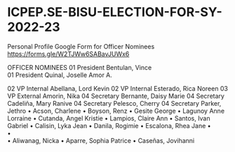 # ICPEP.SE-BISU-ELECTION-FOR-SY-2022-23

Personal Profile Google Form for Officer Nominees
https://forms.gle/W2TJWw6SABavJUWx6

OFFICER NOMINEES
01 President Bentulan, Vince<br/>
01 President Quinal, Joselle Amor A.<br/>


02 VP Internal Abellana, Lord Kevin
02 VP Internal Esterado, Rica Noreen
03 VP External Amorin, Nika 
04 Secretary Bernante, Daisy Marie
04 Secretary Cadeliña, Mary Ranive
04 Secretary Pelesco, Cherry
04 Secretary Parker, Jethro
•	Acson, Charlene
•	Boyson, Renz
•	Gesite George
•	Lagunoy Anne Lorraine
•	Cutanda, Angel Kristie
•	Lampios, Claire Ann
•	Santos, Ivan Gabriel
•	Calisin, Lyka Jean
•	Danila, Rogimie
•	Escalona, Rhea Jane
•	
•	
•	Aliwanag, Nicka
•	Aparre, Sophia Patrice 
•	Caseñas, Jovihanni

